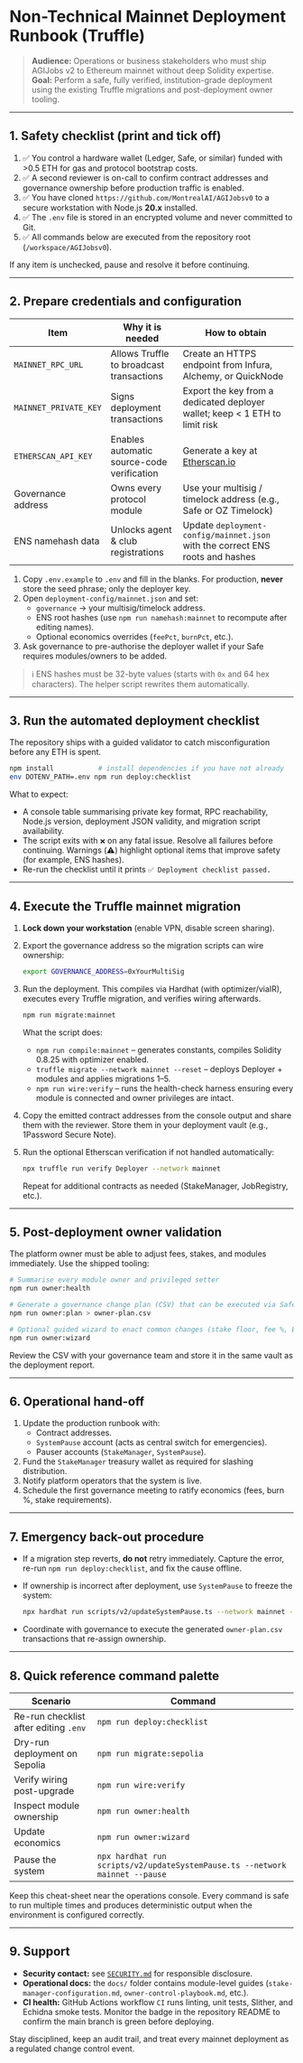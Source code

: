 # Non-Technical Mainnet Deployment Runbook (Truffle)

> **Audience:** Operations or business stakeholders who must ship AGIJobs v2 to Ethereum mainnet without deep Solidity expertise.
> **Goal:** Perform a safe, fully verified, institution-grade deployment using the existing Truffle migrations and post-deployment owner tooling.

---

## 1. Safety checklist (print and tick off)

1. ✅ You control a hardware wallet (Ledger, Safe, or similar) funded with >0.5 ETH for gas and protocol bootstrap costs.
2. ✅ A second reviewer is on-call to confirm contract addresses and governance ownership before production traffic is enabled.
3. ✅ You have cloned `https://github.com/MontrealAI/AGIJobsv0` to a secure workstation with Node.js **20.x** installed.
4. ✅ The `.env` file is stored in an encrypted volume and never committed to Git.
5. ✅ All commands below are executed from the repository root (`/workspace/AGIJobsv0`).

If any item is unchecked, pause and resolve it before continuing.

---

## 2. Prepare credentials and configuration

| Item | Why it is needed | How to obtain |
| --- | --- | --- |
| `MAINNET_RPC_URL` | Allows Truffle to broadcast transactions | Create an HTTPS endpoint from Infura, Alchemy, or QuickNode |
| `MAINNET_PRIVATE_KEY` | Signs deployment transactions | Export the key from a dedicated deployer wallet; keep < 1 ETH to limit risk |
| `ETHERSCAN_API_KEY` | Enables automatic source-code verification | Generate a key at [Etherscan.io](https://etherscan.io/myapikey) |
| Governance address | Owns every protocol module | Use your multisig / timelock address (e.g., Safe or OZ Timelock) |
| ENS namehash data | Unlocks agent & club registrations | Update `deployment-config/mainnet.json` with the correct ENS roots and hashes |

1. Copy `.env.example` to `.env` and fill in the blanks. For production, **never** store the seed phrase; only the deployer key.
2. Open `deployment-config/mainnet.json` and set:
   - `governance` → your multisig/timelock address.
   - ENS root hashes (use `npm run namehash:mainnet` to recompute after editing names).
   - Optional economics overrides (`feePct`, `burnPct`, etc.).
3. Ask governance to pre-authorise the deployer wallet if your Safe requires modules/owners to be added.

> ℹ️ ENS hashes must be 32-byte values (starts with `0x` and 64 hex characters). The helper script rewrites them automatically.

---

## 3. Run the automated deployment checklist

The repository ships with a guided validator to catch misconfiguration before any ETH is spent.

```bash
npm install           # install dependencies if you have not already
env DOTENV_PATH=.env npm run deploy:checklist
```

What to expect:

- A console table summarising private key format, RPC reachability, Node.js version, deployment JSON validity, and migration script availability.
- The script exits with `❌` on any fatal issue. Resolve all failures before continuing. Warnings (⚠️) highlight optional items that improve safety (for example, ENS hashes).
- Re-run the checklist until it prints `✅ Deployment checklist passed.`

---

## 4. Execute the Truffle mainnet migration

1. **Lock down your workstation** (enable VPN, disable screen sharing).
2. Export the governance address so the migration scripts can wire ownership:

   ```bash
   export GOVERNANCE_ADDRESS=0xYourMultiSig
   ```

3. Run the deployment. This compiles via Hardhat (with optimizer/viaIR), executes every Truffle migration, and verifies wiring afterwards.

   ```bash
   npm run migrate:mainnet
   ```

   What the script does:

   - `npm run compile:mainnet` – generates constants, compiles Solidity 0.8.25 with optimizer enabled.
   - `truffle migrate --network mainnet --reset` – deploys Deployer + modules and applies migrations 1–5.
   - `npm run wire:verify` – runs the health-check harness ensuring every module is connected and owner privileges are intact.

4. Copy the emitted contract addresses from the console output and share them with the reviewer. Store them in your deployment vault (e.g., 1Password Secure Note).

5. Run the optional Etherscan verification if not handled automatically:

   ```bash
   npx truffle run verify Deployer --network mainnet
   ```

   Repeat for additional contracts as needed (StakeManager, JobRegistry, etc.).

---

## 5. Post-deployment owner validation

The platform owner must be able to adjust fees, stakes, and modules immediately. Use the shipped tooling:

```bash
# Summarise every module owner and privileged setter
npm run owner:health

# Generate a governance change plan (CSV) that can be executed via Safe or OZ timelock
npm run owner:plan > owner-plan.csv

# Optional guided wizard to enact common changes (stake floor, fee %, ENS registrars)
npm run owner:wizard
```

Review the CSV with your governance team and store it in the same vault as the deployment report.

---

## 6. Operational hand-off

1. Update the production runbook with:
   - Contract addresses.
   - `SystemPause` account (acts as central switch for emergencies).
   - Pauser accounts (`StakeManager`, `SystemPause`).
2. Fund the `StakeManager` treasury wallet as required for slashing distribution.
3. Notify platform operators that the system is live.
4. Schedule the first governance meeting to ratify economics (fees, burn %, stake requirements).

---

## 7. Emergency back-out procedure

- If a migration step reverts, **do not** retry immediately. Capture the error, re-run `npm run deploy:checklist`, and fix the cause offline.
- If ownership is incorrect after deployment, use `SystemPause` to freeze the system:

  ```bash
  npx hardhat run scripts/v2/updateSystemPause.ts --network mainnet --pause
  ```

- Coordinate with governance to execute the generated `owner-plan.csv` transactions that re-assign ownership.

---

## 8. Quick reference command palette

| Scenario | Command |
| --- | --- |
| Re-run checklist after editing `.env` | `npm run deploy:checklist` |
| Dry-run deployment on Sepolia | `npm run migrate:sepolia` |
| Verify wiring post-upgrade | `npm run wire:verify` |
| Inspect module ownership | `npm run owner:health` |
| Update economics | `npm run owner:wizard` |
| Pause the system | `npx hardhat run scripts/v2/updateSystemPause.ts --network mainnet --pause` |

Keep this cheat-sheet near the operations console. Every command is safe to run multiple times and produces deterministic output when the environment is configured correctly.

---

## 9. Support

- **Security contact:** see [`SECURITY.md`](../../SECURITY.md) for responsible disclosure.
- **Operational docs:** the `docs/` folder contains module-level guides (`stake-manager-configuration.md`, `owner-control-playbook.md`, etc.).
- **CI health:** GitHub Actions workflow `CI` runs linting, unit tests, Slither, and Echidna smoke tests. Monitor the badge in the repository README to confirm the main branch is green before deploying.

Stay disciplined, keep an audit trail, and treat every mainnet deployment as a regulated change control event.

